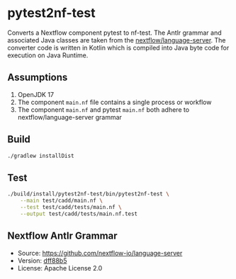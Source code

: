 # pytest2nf-test

Converts a Nextflow component pytest to nf-test. The Antlr grammar and associated Java classes are taken from the [nextflow/language-server](https://github.com/nextflow-io/language-server). The converter code is written in Kotlin which is compiled into Java byte code for execution on Java Runtime.  

## Assumptions

1. OpenJDK 17
2. The component `main.nf` file contains a single process or workflow
3. The component `main.nf` and pytest `main.nf` both adhere to nextflow/language-server grammar

## Build

```bash
./gradlew installDist
```

## Test

```bash
./build/install/pytest2nf-test/bin/pytest2nf-test \
    --main test/cadd/main.nf \
    --test test/cadd/tests/main.nf \
    --output test/cadd/tests/main.nf.test
```

## Nextflow Antlr Grammar

- Source: <https://github.com/nextflow-io/language-server>
- Version: [dff88b5](https://github.com/nextflow-io/language-server/tree/dff88b54e6c753fefd4e9456d5d245b1806ff34c)
- License: Apache License 2.0
